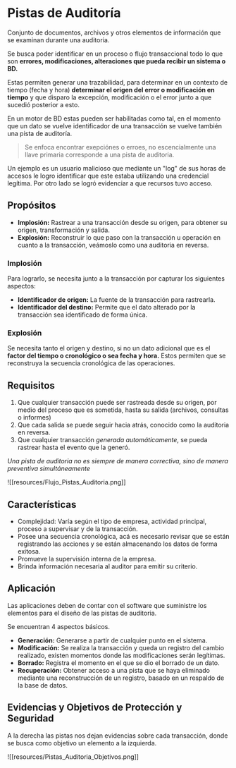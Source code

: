 # Pistas de Auditoría

Conjunto de documentos, archivos y otros elementos de información que se examinan durante una auditoria.

Se busca poder identificar en un proceso o flujo transaccional todo lo que son **errores, modificaciones, alteraciones que pueda recibir un sistema o BD.**

Estas permiten generar una trazabilidad, para determinar en un contexto de tiempo (fecha y hora) **determinar el origen del error o modificación en tiempo** y que disparo la excepción, modificación o el error junto a que sucedió posterior a esto.

En un motor de BD estas pueden ser habilitadas como tal, en el momento que un dato se vuelve identificador de una transacción se vuelve también una pista de auditoría.

> Se enfoca encontrar exepciónes o erroes, no escencialmente una llave primaria corresponde a una pista de auditoria.

Un ejemplo es un usuario malicioso que mediante un "log" de sus horas de accesos le logro identificar que este estaba utilizando una credencial legítima. Por otro lado se logró evidenciar a que recursos tuvo acceso.

## Propósitos

* **Implosión:** Rastrear a una transacción desde su origen, para obtener su origen, transformación y salida.
* **Explosión:** Reconstruir lo que paso con la transacción u operación en cuanto a la transacción, veámoslo como una auditoria en reversa.

### Implosión

Para lograrlo, se necesita junto a la transacción por capturar los siguientes aspectos:

* **Identificador de origen:** La fuente de la transacción para rastrearla.
* **Identificador del destino:** Permite que el dato alterado por la transacción sea identificado de forma única.

### Explosión

Se necesita tanto el origen y destino, si no un dato adicional que es el **factor del tiempo o cronológico o sea fecha y hora.** Estos permiten que se reconstruya la secuencia cronológica de las operaciones.

## Requisitos

1. Que cualquier transacción puede ser rastreada desde su origen, por medio del proceso que es sometida, hasta su salida (archivos, consultas o informes)
2. Que cada salida se puede seguir hacia atrás, conocido como la auditoria en reversa.
3. Que cualquier transacción *generada automáticamente*, se pueda rastrear hasta el evento que la generó.

*Una pista de auditoria no es siempre de manera correctiva, sino de manera preventiva simultáneamente*

![[resources/Flujo_Pistas_Auditoria.png]]

## Características

* Complejidad: Varía según el tipo de empresa, actividad principal, proceso a supervisar y de la transacción.
* Posee una secuencia cronológica, acá es necesario revisar que se están registrando las acciones y se están almacenando los datos de forma exitosa.
* Promueve la supervisión interna de la empresa.
* Brinda información necesaria al auditor para emitir su criterio.

## Aplicación

Las aplicaciones deben de contar con el software que suministre los elementos para el diseño de las pistas de auditoria.

Se encuentran 4 aspectos básicos.

* **Generación:** Generarse a partir de cualquier punto en el sistema.
* **Modificación:** Se realiza la transacción y queda un registro del cambio realizado, existen momentos donde las modificaciones serán legítimas.
* **Borrado:** Registra el momento en el que se dio el borrado de un dato.
* **Recuperación:** Obtener acceso a una pista que se haya eliminado mediante una reconstrucción de un registro, basado en un respaldo de la base de datos.

## Evidencias y Objetivos de Protección y Seguridad

A la derecha las pistas nos dejan evidencias sobre cada transacción, donde se busca como objetivo un elemento a la izquierda.

![[resources/Pistas_Auditoria_Objetivos.png]]
